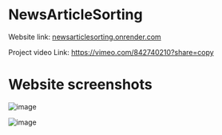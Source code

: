 # NewsArticleSorting

Website link: [newsarticlesorting.onrender.com](https://newsarticlesorting.onrender.com)

Project video Link: https://vimeo.com/842740210?share=copy

# Website screenshots
![image](https://github.com/Ashwani132003/NewsArticleSorting/assets/76273539/33c03b1c-9ff2-45f1-8f46-8dc724349654)

![image](https://github.com/Ashwani132003/NewsArticleSorting/assets/76273539/f2f79866-98cb-42e1-ae15-ed13aac536d5)
